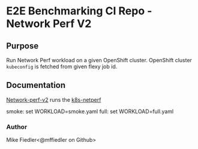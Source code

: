 # E2E Benchmarking CI Repo - Network Perf V2


## Purpose

Run Network Perf workload on a given OpenShift cluster. OpenShift cluster `kubeconfig` is fetched from given flexy job id.


## Documentation
[Network-perf-v2](https://github.com/cloud-bulldozer/e2e-benchmarking/tree/master/workloads/network-perf-v2) runs the [k8s-netperf](https://github.com/jtaleric/k8s-netperf)


smoke: set WORKLOAD=smoke.yaml
full: set WORKLOAD=full.yaml


### Author
Mike Fiedler<@mffiedler on Github>
